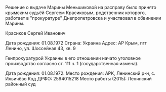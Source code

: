 Решение о выдаче Марины Меньшиковой на расправу было принято крымским судьёй Сергеем Красиковым, родственник которого, работает в "прокуратуре" Днепропетровска и участвовал в обвинении Марины.

Красиков Сергей Иванович

Дата рождения: 01.08.1972
Страна: Украина
Адрес: АР Крым, пгт Ленино, ул. Шоссейная 43, кв. 9

Генпрокуратурой Украины в его отношении начато уголовное производство согласно ст. 111 ч. 1 (государственная измена).

Дата рождения: 01.08.1972.
Место рождения: АРК, Ленинский р-н, с. Ильичёво
Код ДРФО: 2594015218
Место работы (2015): Ленинский районный суд
